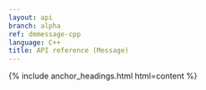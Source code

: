 ```yaml
---
layout: api
branch: alpha
ref: dmmessage-cpp
language: C++
title: API reference (Message)
---
```

{% include anchor_headings.html html=content %}